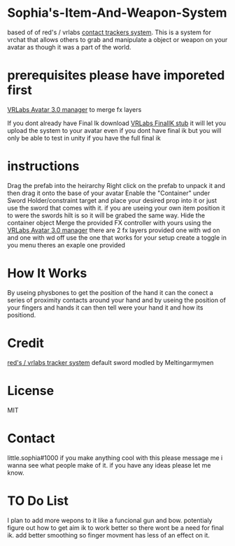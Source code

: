 # Sophia's-Item-And-Weapon-System
based of of red's / vrlabs [contact trackers system](https://github.com/VRLabs/Contact-Tracker). This is a system for vrchat that allows others to grab and manipulate a object or weapon on your avatar as though it was a part of the world.

# prerequisites please have imporeted first
[VRLabs Avatar 3.0 manager](https://github.com/VRLabs/Avatars-3.0-Manager) to merge fx layers

If you dont already have Final Ik download [VRLabs FinalIK stub](https://github.com/VRLabs/Final-IK-Stub) it will let you upload the system to your avatar even if you dont have final ik but you will only be able to test in unity if you have the full final ik



# instructions
Drag the prefab into the heirarchy
Right click on the prefab to unpack it and then drag it onto the base of your avatar
Enable the "Container" under Sword Holder/constraint target and place your desired prop into it or just use the sword that comes with it.
if you are useing your own item position it to were the swords hilt is so it will be grabed the same way.
Hide the container object 
Merge the provided FX controller with yours using the [VRLabs Avatar 3.0 manager](https://github.com/VRLabs/Avatars-3.0-Manager)
there are 2 fx layers provided one with wd on and one with wd off use the one that works for your setup
create a toggle in you menu theres an exaple one provided


# How It Works
By useing physbones to get the position of the hand it can the conect a series of proximity contacts around your hand and by useing the position of your fingers and hands it can then tell were your hand it and how its positiond.

# Credit
[red's / vrlabs tracker system](https://github.com/VRLabs/Contact-Tracker)
default sword modled by Meltingarmymen

# License
MIT

# Contact
little.sophia#1000 if you make anything cool with this please message me i wanna see what people make of it. if you have any ideas please let me know.

# TO Do List
I plan to add more wepons to it like a funcional gun and bow.
potentialy figure out how to get aim ik to work better so there wont be a need for final ik.
add better smoothing so finger movment has less of an effect on it.
